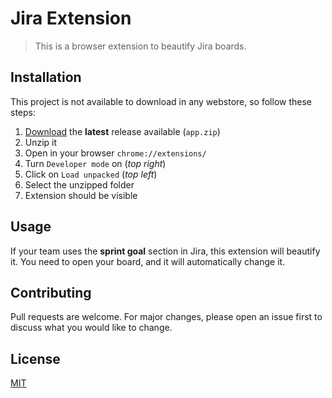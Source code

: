 # Jira Extension

> This is a browser extension to beautify Jira boards.

## Installation

This project is not available to download in any webstore, so follow these steps:

1. [Download](https://github.com/thulioph/jira-extension/releases) the **latest** release available (`app.zip`)
2. Unzip it
3. Open in your browser `chrome://extensions/`
4. Turn `Developer mode` on (_top right_)
5. Click on `Load unpacked` (_top left_)
6. Select the unzipped folder
7. Extension should be visible

## Usage

If your team uses the **sprint goal** section in Jira, this extension will beautify it. You need to open your board, and it will automatically change it.

## Contributing

Pull requests are welcome. For major changes, please open an issue first
to discuss what you would like to change.

## License

[MIT](https://thulioph.mit-license.org/)
